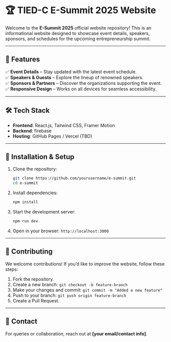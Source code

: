 # 🏆 TIED-C E-Summit 2025 Website  

Welcome to the **E-Summit 2025** official website repository! This is an informational website designed to showcase event details, speakers, sponsors, and schedules for the upcoming entrepreneurship summit.

---

## 🌟 Features  
✅ **Event Details** – Stay updated with the latest event schedule.  
✅ **Speakers & Guests** – Explore the lineup of renowned speakers.  
✅ **Sponsors & Partners** – Discover the organizations supporting the event.  
✅ **Responsive Design** – Works on all devices for seamless accessibility.  

---

## 🛠 Tech Stack  
- **Frontend**: React.js, Tailwind CSS, Framer Motion  
- **Backend**: firebase  
- **Hosting**: GitHub Pages / Vercel (TBD)

---

## 🚀 Installation & Setup  
1. Clone the repository:  
   ```bash
   git clone https://github.com/yourusername/e-summit.git
   cd e-summit
   ```
2. Install dependencies:  
   ```bash
   npm install
   ```
3. Start the development server:  
   ```bash
   npm run dev
   ```
4. Open in your browser: `http://localhost:3000`  

---

## 🎯 Contributing  
We welcome contributions! If you’d like to improve the website, follow these steps:  
1. Fork the repository.  
2. Create a new branch: `git checkout -b feature-branch`  
3. Make your changes and commit: `git commit -m "Added a new feature"`  
4. Push to your branch: `git push origin feature-branch`  
5. Create a Pull Request.  

---

## 📩 Contact  
For queries or collaboration, reach out at **[your email/contact info]**.  
